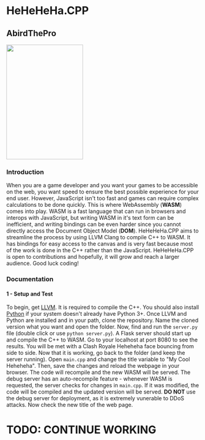 # HeHeHeHa.CPP
## AbirdThePro

<img src="https://i.pinimg.com/736x/ef/26/aa/ef26aa8f9ec60d91a7b9ffa661719a9c.jpg" width="200" height="300">

### Introduction
When you are a game developer and you want your games to be accessible on the web, you want speed to ensure the best possible experience for your end user. However, JavaScript isn't too fast and games can require complex calculations to be done quickly. This is where WebAssembly (**WASM**) comes into play. WASM is a fast language that can run in browsers and interops with JavaScript, but writing WASM in it's text form can be inefficient, and writing bindings can be even harder since you cannot directly access the Document Object Model (**DOM**). HeHeHeHa.CPP aims to streamline the process by using LLVM Clang to compile C++ to WASM. It has bindings for easy access to the canvas and is very fast because most of the work is done in the C++ rather than the JavaScript. HeHeHeHa.CPP is open to contributions and hopefully, it will grow and reach a larger audience. Good luck coding!

### Documentation

#### 1 - Setup and Test

To begin, get [LLVM](https://releases.llvm.org/download.html). It is required to compile the C++. You should also install [Python](https://www.python.org/downloads/) if your system doesn't already have Python 3+. Once LLVM and Python are installed and in your path, clone the repository. Name the cloned version what you want and open the folder. Now, find and run the `server.py` file (double click or use `python server.py`). A Flask server should start up and compile the C++ to WASM. Go to your localhost at port 8080 to see the results. You will be met with a Clash Royale Heheheha face bouncing from side to side. Now that it is working, go back to the folder (and keep the server running). Open `main.cpp` and change the title variable to "My Cool Heheheha". Then, save the changes and reload the webpage in your browser. The code will recompile and the new WASM will be served. The debug server has an auto-recompile feature - whenever WASM is requested, the server checks for changes in `main.cpp`. If it was modified, the code will be compiled and the updated version will be served. **DO NOT** use the debug server for deployment, as it is extremely vunerable to DDoS attacks. Now check the new title of the web page.

# TODO: CONTINUE WORKING
